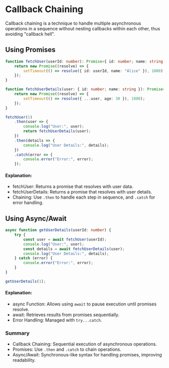 # Callback Chaining
Callback chaining is a technique to handle multiple asynchronous operations in a sequence without nesting callbacks within each other, thus avoiding "callback hell".

## Using Promises

```ts
function fetchUser(userId: number): Promise<{ id: number; name: string }> {
    return new Promise((resolve) => {
        setTimeout(() => resolve({ id: userId, name: "Alice" }), 1000);
    });
}

function fetchUserDetails(user: { id: number; name: string }): Promise<{ id: number; name: string; age: number }> {
    return new Promise((resolve) => {
        setTimeout(() => resolve({ ...user, age: 30 }), 1000);
    });
}

fetchUser(1)
    .then(user => {
        console.log("User:", user);
        return fetchUserDetails(user);
    })
    .then(details => {
        console.log("User Details:", details);
    })
    .catch(error => {
        console.error("Error:", error);
    });
```

#### Explanation:

- fetchUser: Returns a promise that resolves with user data.
- fetchUserDetails: Returns a promise that resolves with user details.
- Chaining: Use `.then` to handle each step in sequence, and `.catch` for error handling.

## Using Async/Await

```ts
async function getUserDetails(userId: number) {
    try {
        const user = await fetchUser(userId);
        console.log("User:", user);
        const details = await fetchUserDetails(user);
        console.log("User Details:", details);
    } catch (error) {
        console.error("Error:", error);
    }
}

getUserDetails(1);
```

#### Explanation:

- async Function: Allows using `await` to pause execution until promises resolve.
- await: Retrieves results from promises sequentially.
- Error Handling: Managed with `try...catch`.

### Summary
- Callback Chaining: Sequential execution of asynchronous operations.
- Promises: Use `.then` and `.catch` to chain operations.
- Async/Await: Synchronous-like syntax for handling promises, improving readability.





